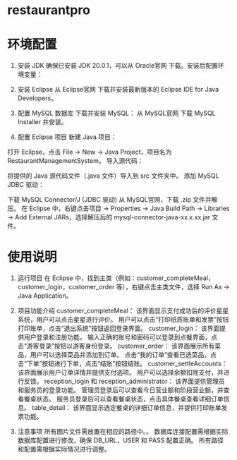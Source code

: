 # restaurantpro

# 环境配置
1. 安装 JDK
确保已安装 JDK 20.0.1，可以从 Oracle官网 下载。安装后配置环境变量：

2. 安装 Eclipse
从 Eclipse官网 下载并安装最新版本的 Eclipse IDE for Java Developers。

3. 配置 MySQL 数据库
下载并安装 MySQL：
从 MySQL官网 下载 MySQL Installer 并安装。

4. 配置 Eclipse 项目
新建 Java 项目：

打开 Eclipse，点击 File -> New -> Java Project，项目名为 RestaurantManagementSystem。
导入源代码：

将提供的 Java 源代码文件（.java 文件）导入到 src 文件夹中。
添加 MySQL JDBC 驱动：

下载 MySQL Connector/J (JDBC 驱动) 从 MySQL官网，下载 .zip 文件并解压。
在 Eclipse 中，右键点击项目 -> Properties -> Java Build Path -> Libraries -> Add External JARs，选择解压后的 mysql-connector-java-xx.x.xx.jar 文件。

# 使用说明
1. 运行项目
在 Eclipse 中，找到主类（例如：customer_completeMeal，customer_login，customer_order 等），右键点击主类文件，选择 Run As -> Java Application。

2. 项目功能介绍
customer_completeMeal：
该界面显示支付成功后的评价星星系统，用户可以点击星星进行评价。
用户可以点击“打印纸质账单和发票”按钮打印账单，点击“退出系统”按钮返回登录界面。
customer_login：
该界面提供用户登录和注册功能。
输入正确的账号和密码可以登录到点餐界面，点击“游客登录”按钮以游客身份登录。
customer_order：
该界面展示所有菜品，用户可以选择菜品并添加到订单。
点击“我的订单”查看已选菜品，点击“下单”按钮进行下单，点击“结账”按钮结账。
customer_settleAccounts：
该界面展示用户订单详情并提供支付选项。
用户可以选择余额扣除支付，并进行反馈。
reception_login 和 reception_administrator：
该界面提供管理员和服务员的登录功能。
管理员登录后可以查看今日营业额和阶段营业额，并查看餐桌状态。
服务员登录后可以查看餐桌状态，点击具体餐桌查看详细订单信息。
table_detail：
该界面显示选定餐桌的详细订单信息，并提供打印账单发票功能。

3. 注意事项
所有图片文件需放置在相应的路径中。。
数据库连接配置需根据实际数据库配置进行修改，确保 DB_URL，USER 和 PASS 配置正确。
所有路径和配置需根据实际情况进行调整。
